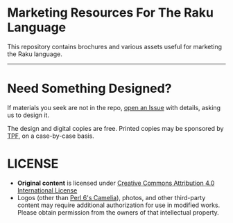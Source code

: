 # Marketing Resources For The Raku Language

This repository contains brochures and various assets useful for marketing
the Raku language.

--------

# Need Something Designed?

If materials you seek are not in the repo, [open an Issue](https://github.com/perl6/marketing/issues)
with details, asking us to design it.

The design and digital copies are free. Printed copies may be sponsored by
[TPF](http://www.perlfoundation.org/), on a case-by-case basis.


# LICENSE

* **Original content** is licensed under [Creative Commons Attribution 4.0 International License](https://creativecommons.org/licenses/by/4.0/)
* Logos (other than [Perl 6's Camelia](https://raw.githubusercontent.com/perl6/mu/master/misc/camelia.txt)),
    photos, and other third-party content may require additional authorization for use in modified works.
    Please obtain permission from the owners of that intellectual property.
